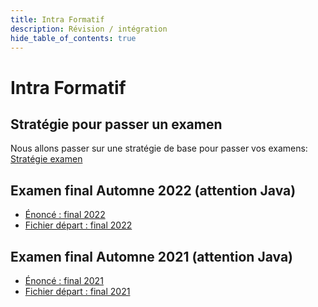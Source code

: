 ```yaml
---
title: Intra Formatif
description: Révision / intégration
hide_table_of_contents: true
---
```


# Intra Formatif

## Stratégie pour passer un examen

Nous allons passer sur une stratégie de base pour passer vos examens: [Stratégie examen](../revision)

## Examen final Automne 2022 (attention Java)

- [Énoncé : final 2022](@site/static/file/final2022/A22ExamenFinal.docx)
- [Fichier départ : final 2022](@site/static/file/final2022/FinalTestA2022.zip)

## Examen final Automne 2021 (attention Java)

- [Énoncé : final 2021](@site/static/file/final2021/A21ExamenFinal.docx)
- [Fichier départ : final 2021](@site/static/file/final2021/FinalTests2.zip)

